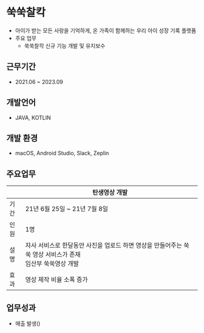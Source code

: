 # 쑥쑥찰칵
- 아이가 받는 모든 사랑을 기억하게, 온 가족이 함께하는 우리 아이 성장 기록 플랫폼
- 주요 업무
  - 쑥쑥찰칵 신규 기능 개발 및 유지보수

## 근무기간
- 2021.06 ~ 2023.09

## 개발언어
- JAVA, KOTLIN

## 개발 환경
- macOS, Android Studio, Slack, Zeplin

## 주요업무
  ||탄생영상 개발|
  |---|------|
  |기간|21년 6월 25일 ~ 21년 7월 8일|
  |인원|1명|
  |설명|자사 서비스로 한달동안 사진을 업로드 하면 영상을 만들어주는 쑥쑥 영상 서비스가 존재</br> 임산부 쑥쑥영상 개발|
  |효과|영상 제작 비율 소폭 증가|

## 업무성과
 - 매출 발생()
